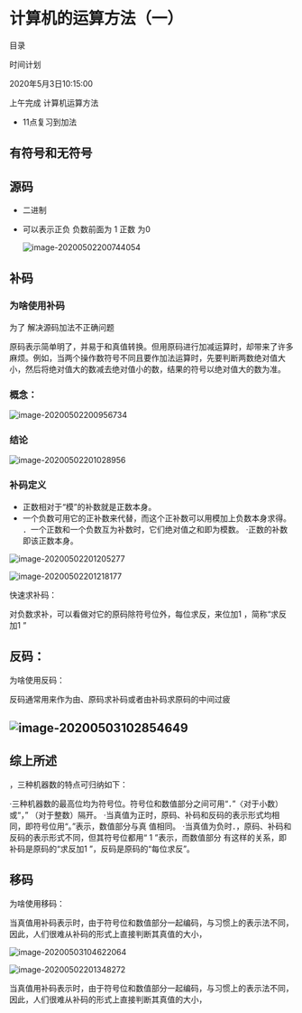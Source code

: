 # 计算机的运算方法（一）

目录

时间计划 

2020年5月3日10:15:00 

上午完成 计算机运算方法

- 11点复习到加法

[]()

## 有符号和无符号

## 源码

- 二进制 

- 可以表示正负 负数前面为 1 正数 为0

  ![image-20200502200744054](C:\Users\Administrator\AppData\Roaming\Typora\typora-user-images\image-20200502200744054.png)

## 补码

### 为啥使用补码 

为了 解决源码加法不正确问题

原码表示简单明了，并易于和真值转换。但用原码进行加减运算时，却带来了许多麻烦。例如，当两个操作数符号不同且要作加法运算时，先要判断两数绝对值大小，然后将绝对值大的数减去绝对值小的数，结果的符号以绝对值大的数为准。

### 概念：

![image-20200502200956734](C:\Users\Administrator\AppData\Roaming\Typora\typora-user-images\image-20200502200956734.png)

### 结论

![image-20200502201028956](C:\Users\Administrator\AppData\Roaming\Typora\typora-user-images\image-20200502201028956.png)

### 补码定义

- 正数相对于“模”的补数就是正数本身。
- 一个负数可用它的正补数来代替，而这个正补数可以用模加上负数本身求得。
  ．一个正数和一个负数互为补数时，它们绝对值之和即为模数。
  ·正数的补数即该正数本身。

![image-20200502201205277](C:\Users\Administrator\AppData\Roaming\Typora\typora-user-images\image-20200502201205277.png)

![image-20200502201218177](C:\Users\Administrator\AppData\Roaming\Typora\typora-user-images\image-20200502201218177.png)

快速求补码：

对负数求补，可以看做对它的原码除符号位外，每位求反，来位加1 ，简称“求反加1 ”

## 反码：

为啥使用反码：

反码通常用来作为由、原码求补码或者由补码求原码的中间过疲

## ![image-20200503102854649](C:\Users\Administrator\AppData\Roaming\Typora\typora-user-images\image-20200503102854649.png)



## 综上所述

，三种机器数的特点可归纳如下：

·三种机器数的最高位均为符号位。符号位和数值部分之间可用“．”〈对于小数）或“，”
（对于整数）隔开。
·当真值为正时，原码、补码和反码的表示形式均相同，即符号位用“。”表示，数值部分与真
值相同。
·当真值为负时．，原码、补码和反码的表示形式不同，但其符号位都用“ 1 ”表示，而数值部分
有这样的关系，即补码是原码的“求反加1 ”，反码是原码的“每位求反”。

## 移码

为啥使用移码：

当真值用补码表示时，由于符号位和数值部分一起编码，与习惯上的表示法不同，因此，人们很难从补码的形式上直接判断其真值的大小，

![image-20200503104622064](C:\Users\Administrator\AppData\Roaming\Typora\typora-user-images\image-20200503104622064.png)

![image-20200502201348272](C:\Users\Administrator\AppData\Roaming\Typora\typora-user-images\image-20200502201348272.png)

当真值用补码表示时，由于符号位和数值部分一起编码，与习惯上的表示法不同，因此，人们很难从补码的形式上直接判断其真值的大小，